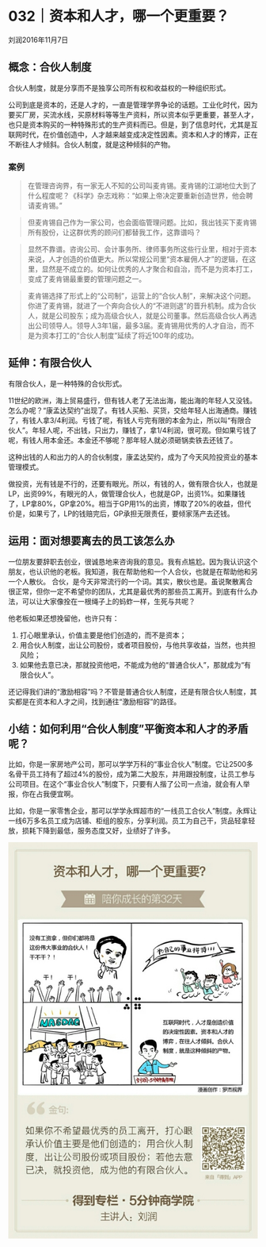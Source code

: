 # 032｜资本和人才，哪一个更重要？
刘润2016年11月7日

## 概念：合伙人制度

合伙人制度，就是分享而不是独享公司所有权和收益权的一种组织形式。

公司到底是资本的，还是人才的，一直是管理学界争论的话题。工业化时代，因为要买厂房，买流水线，买原材料等等生产资料，所以资本似乎更重要，甚至人才，也只是资本购买的一种特殊形式的生产资料而已。但是，到了信息时代，尤其是互联网时代，在价值创造中，人才越来越变成决定性因素。资本和人才的博弈，正在不断往人才倾斜。合伙人制度，就是这种倾斜的产物。

### 案例

>在管理咨询界，有一家无人不知的公司叫麦肯锡。麦肯锡的江湖地位大到了什么程度呢？《科学》杂志戏称：“如果上帝决定要重新创造世界，他会聘请麦肯锡。”

>但麦肯锡自己作为一家公司，也会面临管理问题。比如，我出钱买下麦肯锡所有股份，让这群优秀的顾问们都替我工作，这靠谱吗？

>显然不靠谱。咨询公司、会计事务所、律师事务所这些行业里，相对于资本来说，人才创造的价值更大。所以常规公司里“资本雇佣人才”的逻辑，在这里，显然是不成立的。如何让优秀的人才聚合和自治，而不是为资本打工，变成了麦肯锡最重要的管理问题之一。

>麦肯锡选择了形式上的“公司制”，运营上的“合伙人制”，来解决这个问题。你进了麦肯锡，就进了一个奔向合伙人的“不进则退”的晋升机制。成为合伙人，就是公司股东；成为高级合伙人，就是公司董事。然后高级合伙人再选出公司领导人。领导人3年1届，最多3届。麦肯锡用优秀的人才自治，而不是为资本打工的“合伙人制度”延续了将近100年的成功。

## 延伸：有限合伙人

有限合伙人，是一种特殊的合伙形式。

11世纪的欧洲，海上贸易盛行，但有钱人老了无法出海，能出海的年轻人又没钱。怎么办呢？“康孟达契约”出现了。有钱人买船、买货，交给年轻人出海通商。赚钱了，有钱人拿3/4利润。亏钱了呢，有钱人亏完有限的本金为止，所以叫“有限合伙人”。年轻人呢，不出钱，只出力，赚钱了，拿1/4利润，很可观。但如果亏钱了呢，有钱人用本金还。本金还不够呢？那年轻人就必须砸锅卖铁去还钱了。

这种出钱的人和出力的人的合伙制度，康孟达契约，成为了今天风险投资业的基本管理模式。

做投资，光有钱是不行的，还要有眼光。所以，有钱的人，做有限合伙人，也就是LP，出资99%，有眼光的人，做管理合伙人，也就是GP，出资1%。如果赚钱了，LP拿80%，GP拿20%。相当于GP用1%的出资，博取了20%的收益，但代价是，如果亏了，LP的钱赔完后，GP承担无限责任，要倾家荡产去还钱。

## 运用：面对想要离去的员工该怎么办

一位朋友要辞职去创业，很诚恳地来咨询我的意见。我有点尴尬。因为我认识这个朋友，也认识他的老板。我知道，我在帮助他和一个人合伙，也就是在帮助他和另一个人散伙。
合伙，是今天非常流行的一个词。其实，散伙也是。虽说聚散离合很正常，但你一定不希望你的团队，尤其是最优秀的那些员工离开。到底有什么办法，可以让大家像拴在一根绳子上的蚂蚱一样，生死与共呢？

他老板如果还想挽留他，也许只有：

1. 打心眼里承认，价值主要是他们创造的，而不是资本；
2. 用合伙人制度，出让公司股份，或者项目股份，与他共享收益，当然，也共担风险；
3. 如果他去意已决，那就投资他吧，不能成为他的“普通合伙人”，那就成为“有限合伙人”。

还记得我们讲的“激励相容”吗？不管是普通合伙人制度，还是有限合伙人制度，其实都是在资本和人才之间，找到通往“激励相容”的路径。

## 小结：如何利用“合伙人制度”平衡资本和人才的矛盾呢？

比如，你是一家房地产公司，那可以学学万科的“事业合伙人”制度。它让2500多名骨干员工持有了超过4%的股份，成为第二大股东，并用跟投制度，让员工参与公司项目。在这个“事业合伙人”制度下，只要有人揩了公司一点油，就会有人举报，你在占我便宜啊。

比如，你是一家零售企业，那可以学学永辉超市的“一线员工合伙人”制度。永辉让一线6万多名员工成为店铺、柜组的股东，分享利润。员工为自己干，货品轻拿轻放，损耗下降到最低，服务态度又好，业绩好了许多。

![](./_image/2017-08-04-14-56-28.jpg)
